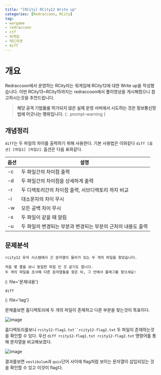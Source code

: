 ```yaml
---
title: "[RCity] RCity12 Write up"
categories: [Redraccoon, RCity]
tag:
- wargame
- redraccoon
- ctf
- 워게임
- 레드라쿤
- diff
---
```


# 개요
Redraccoon에서 운영하는 RCity라는 워게임에 RCity12에 대한 Write up을 작성했습니다. 이번 RCity13~RCity15까지는 redraccoon에서 풀이영상을 게시해줬으니 참고하시는것을 추천드립니다.



> **해당 공격 기법들을 허가되지 않은 실제 운영 서버에서 시도하는 것은 정보통신망법에 어긋나는 행위입니다.**
{: .prompt-warning }


## 개념정리
`diff`는 두 파일의 차이를 출력하기 위해 사용한다. 기본 사용법은 이와같다 `diff [옵션] [파일1] [파일2]`. 옵션은 다음 표와같다.

|옵션|설명|
|---|----|
|-c|두 파일간의 차이점 출력|
|-d|두 파일간의 차이점을 상세하게 출력|
|-r|두 디렉토리간의 차이점 출력, 서브디렉토리 까지 비교|
|-i|대소문자의 차이 무시|
|-w|모든 공백 차이 무시|
|-s|두 파일이 같을 때 알림|
|-u|두 파일의 변경되는 부분과 변경되는 부분의 근처의 내용도 출력|



## 문제분석
```
rcity12 유저 시스템에서 긴 문자열이 들어가 있는 두 개의 파일을 찾았습니다.

처음 몇 줄을 보니 동일한 파일 인 것 같기도 합니다.
두 개의 파일을 조사해 다른 문자열들을 찾은 뒤, 그 안에서 플래그를 찾으세요!

``` 
{: file='문제내용'}


```
diff
```
{: file='tag'}


문제를보면 홈디렉토리에 두 개의 파일이 존재하고 다른 부분을 찾는것이 목표이다.


![image](https://Jimin0605.github.io/assets/img/Redraccoon/RCity/44.png)

홈디렉토리를보니 `rcity12-flag1.txt``rcity12-flag2.txt` 두 파일이 존재하는것을 확인할 수 있다. 우선 `diff rcity12-flag1.txt rcity12-flag2.txt` 명령어를 통해 문자열을 비교해보겠다.


![image](https://Jimin0605.github.io/assets/img/Redraccoon/RCity/45.png)

결과를보면 `vestibulum`과 `quis`단어 사이에 flag처럼 보이는 문자열이 삽입되있는 것을 확인할 수 있고 이것이 flag다.